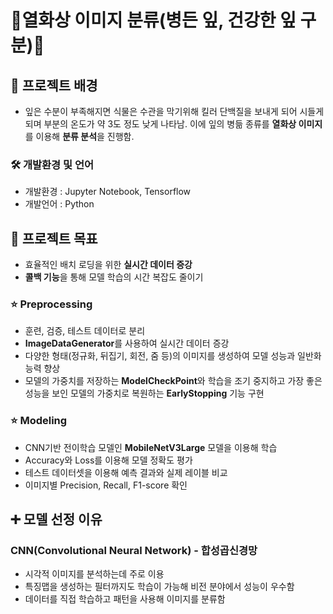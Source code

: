# 🌿열화상 이미지 분류(병든 잎, 건강한 잎 구분)🌿
## 📌 프로젝트 배경

- 잎은 수분이 부족해지면 식물은 수관을 막기위해 킬러 단백질을 보내게 되어 시들게 되며 부분의  온도가 약 3도 정도 낮게 나타남. 이에 잎의 병듦 종류를 **열화상 이미지**를 이용해 **분류 분석**을 진행함.

### 🛠️ 개발환경 및 언어

- 개발환경 : Jupyter Notebook, Tensorflow
- 개발언어 : Python

## 📌 프로젝트 목표

- 효율적인 배치 로딩을 위한 **실시간 데이터 증강**
- **콜백 기능**을 통해 모델 학습의 시간 복잡도 줄이기

### ⭐ Preprocessing

- 훈련, 검증, 테스트 데이터로 분리
- **ImageDataGenerator**를 사용하여 실시간 데이터 증강
- 다양한 형태(정규화, 뒤집기, 회전, 줌 등)의 이미지를 생성하여 모델 성능과 일반화 능력 향상
- 모델의 가중치를 저장하는 **ModelCheckPoint**와 학습을 조기 중지하고 가장 좋은 성능을 보인 모델의 가중치로 복원하는 **EarlyStopping** 기능 구현

### ⭐ Modeling

- CNN기반 전이학습 모델인 **MobileNetV3Large** 모델을 이용해 학습
- Accuracy와 Loss를 이용해 모델 정확도 평가
- 테스트 데이터셋을 이용해 예측 결과와 실제 레이블 비교
- 이미지별 Precision, Recall, F1-score 확인

## ➕ 모델 선정 이유
### CNN(Convolutional Neural Network) - 합성곱신경망
- 시각적 이미지를 분석하는데 주로 이용
- 특징맵을 생성하는 필터까지도 학습이 가능해 비전 분야에서 성능이 우수함
- 데이터를 직접 학습하고 패턴을 사용해 이미지를 분류함
